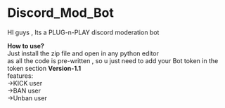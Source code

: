 # Discord_Mod_Bot
HI guys , Its a PLUG-n-PLAY discord moderation bot <br>

**How to use?**<br>
Just install the zip file and open in any python editor<br>
as all the code is pre-written , so u just need to add your Bot token in the token section
**Version-1.1**<br>
features:<br>
->KICK user<br>
->BAN user<br>
->Unban user<br>

